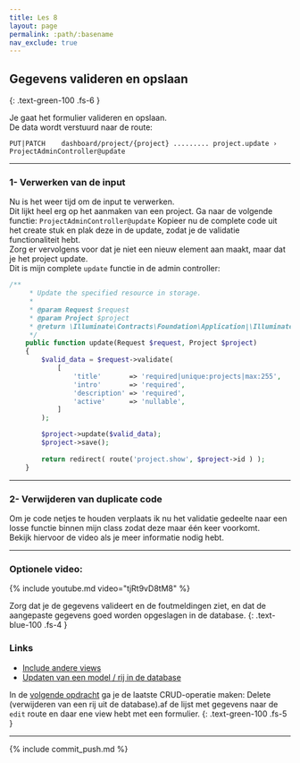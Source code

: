 ```yaml
---
title: Les 8
layout: page
permalink: :path/:basename
nav_exclude: true
---
```


## Gegevens valideren en opslaan
{: .text-green-100 .fs-6 }

Je gaat het formulier valideren en opslaan.  
De data wordt verstuurd naar de route: 
```shell
PUT|PATCH    dashboard/project/{project} ......... project.update › ProjectAdminController@update
```

---
### 1- Verwerken van de input
Nu is het weer tijd om de input te verwerken.  
Dit lijkt heel erg op het aanmaken van een project.
Ga naar de volgende functie: `ProjectAdminController@update`
Kopieer nu de complete code uit het create stuk en plak deze in de update, zodat je de validatie functionaliteit hebt.  
Zorg er vervolgens voor dat je niet een nieuw element aan maakt, maar dat je het project update.  
Dit is mijn complete `update` functie in de admin controller:
```php
/**
     * Update the specified resource in storage.
     * 
     * @param Request $request
     * @param Project $project
     * @return \Illuminate\Contracts\Foundation\Application|\Illuminate\Foundation\Application|\Illuminate\Http\RedirectResponse|\Illuminate\Routing\Redirector
     */
    public function update(Request $request, Project $project)
    {
        $valid_data = $request->validate(
            [
                'title'       => 'required|unique:projects|max:255',
                'intro'       => 'required',
                'description' => 'required',
                'active'      => 'nullable',
            ]
        );

        $project->update($valid_data);
        $project->save();
        
        return redirect( route('project.show', $project->id ) );
    }
```

---
### 2- Verwijderen van duplicate code
Om je code netjes te houden verplaats ik nu het validatie gedeelte naar een losse functie binnen mijn class zodat deze maar één keer voorkomt.  
Bekijk hiervoor de video als je meer informatie nodig hebt.


---
### Optionele video:


{% include youtube.md video="tjRt9vD8tM8" %}

Zorg dat je de gegevens valideert en de foutmeldingen ziet, en dat de aangepaste gegevens goed worden opgeslagen in de database.
{: .text-blue-100 .fs-4 }

### Links

- [Include andere views](https://laravel.com/docs/9.x/blade#including-subviews)
- [Updaten van een model / rij in de database](https://laravel.com/docs/9.x/eloquent#updates)

In de [volgende opdracht](crud-delete) ga je de laatste CRUD-operatie maken: Delete (verwijderen van een rij uit de database).af de lijst met gegevens naar de `edit` route en daar ene view hebt met een formulier.
{: .text-green-100 .fs-5 }

---

{% include commit_push.md %}


